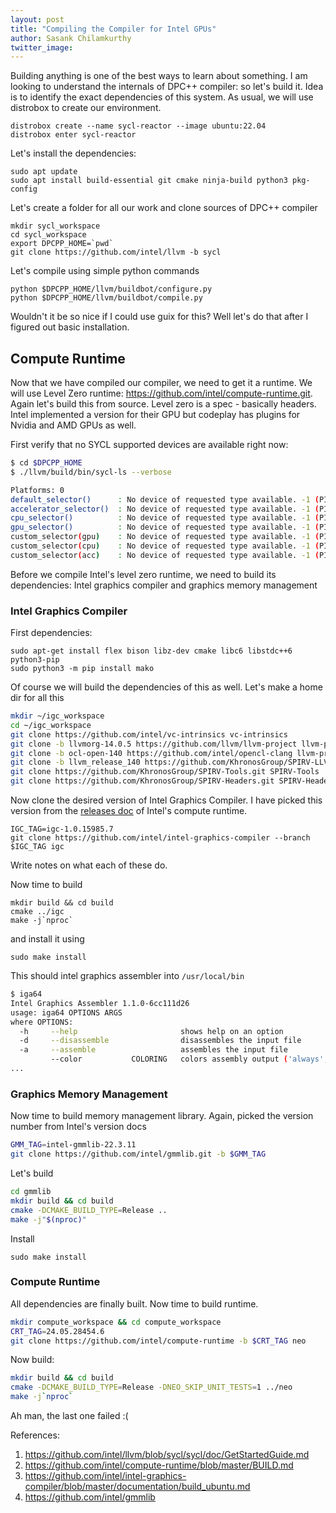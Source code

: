 ```yaml
---
layout: post
title: "Compiling the Compiler for Intel GPUs"
author: Sasank Chilamkurthy
twitter_image: 
---
```


Building anything is one of the best ways to learn about something. I am looking to understand the internals of DPC++ compiler: so let's build it. Idea is to identify the exact dependencies of this system. As usual, we will use distrobox to create our environment.


```
distrobox create --name sycl-reactor --image ubuntu:22.04
distrobox enter sycl-reactor
```

Let's install the dependencies:

```
sudo apt update
sudo apt install build-essential git cmake ninja-build python3 pkg-config
```

Let's create a folder for all our work and clone sources of DPC++ compiler

```
mkdir sycl_workspace
cd sycl_workspace
export DPCPP_HOME=`pwd`
git clone https://github.com/intel/llvm -b sycl
```

Let's compile using simple python commands

```
python $DPCPP_HOME/llvm/buildbot/configure.py
python $DPCPP_HOME/llvm/buildbot/compile.py
```

Wouldn't it be so nice if I could use guix for this? Well let's do that after I figured out basic installation.

## Compute Runtime

Now that we have compiled our compiler, we need to get it a runtime. We will use Level Zero runtime: https://github.com/intel/compute-runtime.git. Again let's build this from source.
Level zero is a spec - basically headers. Intel implemented a version for their GPU but codeplay has plugins for Nvidia and AMD GPUs as well.

First verify that no SYCL supported devices are available right now:

```bash
$ cd $DPCPP_HOME
$ ./llvm/build/bin/sycl-ls --verbose

Platforms: 0
default_selector()      : No device of requested type available. -1 (PI_ERRO...
accelerator_selector()  : No device of requested type available. -1 (PI_ERRO...
cpu_selector()          : No device of requested type available. -1 (PI_ERRO...
gpu_selector()          : No device of requested type available. -1 (PI_ERRO...
custom_selector(gpu)    : No device of requested type available. -1 (PI_ERRO...
custom_selector(cpu)    : No device of requested type available. -1 (PI_ERRO...
custom_selector(acc)    : No device of requested type available. -1 (PI_ERRO...
```

Before we compile Intel's level zero runtime, we need to build its dependencies: Intel graphics compiler and graphics memory management

### Intel Graphics Compiler

First dependencies:

```
sudo apt-get install flex bison libz-dev cmake libc6 libstdc++6 python3-pip
sudo python3 -m pip install mako
```

Of course we will build the dependencies of this as well. Let's make a home dir for all this

```bash
mkdir ~/igc_workspace
cd ~/igc_workspace
git clone https://github.com/intel/vc-intrinsics vc-intrinsics
git clone -b llvmorg-14.0.5 https://github.com/llvm/llvm-project llvm-project
git clone -b ocl-open-140 https://github.com/intel/opencl-clang llvm-project/llvm/projects/opencl-clang
git clone -b llvm_release_140 https://github.com/KhronosGroup/SPIRV-LLVM-Translator llvm-project/llvm/projects/llvm-spirv
git clone https://github.com/KhronosGroup/SPIRV-Tools.git SPIRV-Tools
git clone https://github.com/KhronosGroup/SPIRV-Headers.git SPIRV-Headers
```

Now clone the desired version of Intel Graphics Compiler. I have picked this version from the [releases doc](https://github.com/intel/compute-runtime/releases) of Intel's compute runtime.

```
IGC_TAG=igc-1.0.15985.7
git clone https://github.com/intel/intel-graphics-compiler --branch $IGC_TAG igc
```

Write notes on what each of these do.

Now time to build

```
mkdir build && cd build
cmake ../igc
make -j`nproc`
```

and install it using

```
sudo make install
```

This should intel graphics assembler into `/usr/local/bin`

```bash
$ iga64 
Intel Graphics Assembler 1.1.0-6cc111d26
usage: iga64 OPTIONS ARGS
where OPTIONS:
  -h     --help                       shows help on an option
  -d     --disassemble                disassembles the input file
  -a     --assemble                   assembles the input file
         --color           COLORING   colors assembly output ('always', 'never', and 'auto')
...
```

### Graphics Memory Management

Now time to build memory management library. Again, picked the version number from Intel's version docs

```bash
GMM_TAG=intel-gmmlib-22.3.11
git clone https://github.com/intel/gmmlib.git -b $GMM_TAG
```

Let's build

```bash
cd gmmlib
mkdir build && cd build
cmake -DCMAKE_BUILD_TYPE=Release ..
make -j"$(nproc)"
```

Install

```
sudo make install
```

### Compute Runtime

All dependencies are finally built. Now time to build runtime.

```bash
mkdir compute_workspace && cd compute_workspace
CRT_TAG=24.05.28454.6
git clone https://github.com/intel/compute-runtime -b $CRT_TAG neo
```

Now build:

```bash
mkdir build && cd build
cmake -DCMAKE_BUILD_TYPE=Release -DNEO_SKIP_UNIT_TESTS=1 ../neo
make -j`nproc`
```

Ah man, the last one failed :(


References:
1. https://github.com/intel/llvm/blob/sycl/sycl/doc/GetStartedGuide.md
2. https://github.com/intel/compute-runtime/blob/master/BUILD.md
3. https://github.com/intel/intel-graphics-compiler/blob/master/documentation/build_ubuntu.md
4. https://github.com/intel/gmmlib